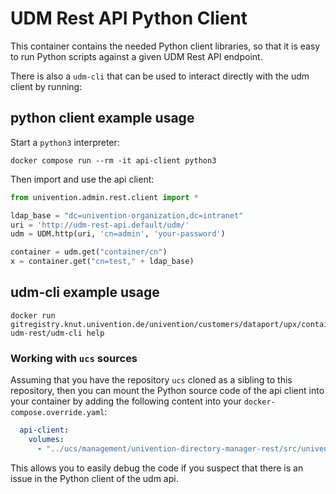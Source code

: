 # UDM Rest API Python Client

This container contains the needed Python client libraries, so that it is easy
to run Python scripts against a given UDM Rest API endpoint.

There is also a `udm-cli` that can be used to interact directly with the udm client by running:


## python client example usage

Start a `python3` interpreter:

```shell
docker compose run --rm -it api-client python3
```

Then import and use the api client:

```python
from univention.admin.rest.client import *

ldap_base = "dc=univention-organization,dc=intranet"
uri = 'http://udm-rest-api.default/udm/'
udm = UDM.http(uri, 'cn=admin', 'your-password')

container = udm.get("container/cn")
x = container.get("cn=test," + ldap_base)
```

## udm-cli example usage

```shell
docker run gitregistry.knut.univention.de/univention/customers/dataport/upx/container-udm-rest/udm-cli help
```


### Working with `ucs` sources

Assuming that you have the repository `ucs` cloned as a sibling to this
repository, then you can mount the Python source code of the api client into
your container by adding the following content into your
`docker-compose.override.yaml`:

```yaml
  api-client:
    volumes:
      - "../ucs/management/univention-directory-manager-rest/src/univention/admin/rest:/usr/lib/python3/dist-packages/univention/admin/rest"
```

This allows you to easily debug the code if you suspect that there is an issue
in the Python client of the udm api.
